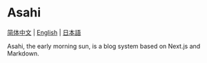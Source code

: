 # Asahi

[简体中文](./README.md) | [English](./README_en.md) | [日本語](./README_ja.md)

Asahi, the early morning sun, is a blog system based on Next.js and Markdown.